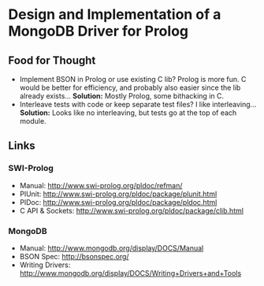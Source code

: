 # Design and Implementation of a MongoDB Driver for Prolog

## Food for Thought

 * Implement BSON in Prolog or use existing C lib? Prolog is more fun.
   C would be better for efficiency, and probably also easier since the lib
   already exists... **Solution:** Mostly Prolog, some bithacking in C.
 * Interleave tests with code or keep separate test files? I like
   interleaving... **Solution:** Looks like no interleaving, but tests
   go at the top of each module.

## Links

### SWI-Prolog

 * Manual: <http://www.swi-prolog.org/pldoc/refman/>
 * PlUnit: <http://www.swi-prolog.org/pldoc/package/plunit.html>
 * PlDoc: <http://www.swi-prolog.org/pldoc/package/pldoc.html>
 * C API & Sockets: <http://www.swi-prolog.org/pldoc/package/clib.html>

### MongoDB

 * Manual: <http://www.mongodb.org/display/DOCS/Manual>
 * BSON Spec: <http://bsonspec.org/>
 * Writing Drivers: <http://www.mongodb.org/display/DOCS/Writing+Drivers+and+Tools>
